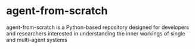 # agent-from-scratch
agent-from-scratch is a Python-based repository designed for developers and researchers interested in understanding the inner workings of single and multi-agent systems
